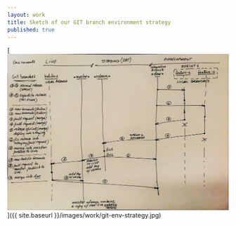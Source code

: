 ```yaml
---
layout: work
title: Sketch of our GIT branch environment strategy
published: true
---
```


[![ENV](/images/work/git-env-strategy.jpg)]({{ site.baseurl }}/images/work/git-env-strategy.jpg)
